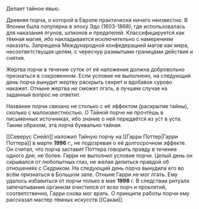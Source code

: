 Делает тайное явью.

Древняя порча, о которой в Европе практически ничего неизвестно. В Японии была популярна в эпоху Эдо (1603-1868), где использовалась для наказания лгунов, шпионов и предателей. Классифицируется как тёмная магия, ибо накладывается исключительно с намерением наказать. Запрещена Международной конфедерацией магов как мера, несоответствущая целям, с чересчур размытыми границами действия и снятия.

Жертва порчи в течение суток от её наложения должна добровольно признаться в сокровенном. Если условие не выполнено, на следующий день порча вынудит жертву раскрыть секрет и вдобавок сурово накажет. Отныне жертва не сможет лгать, в лучшем случае на заданный вопрос не ответит.

Название порчи связано не столько с её эффектом (раскрытие тайны), сколько с малоизвестностью. О Тайной порче не прочтёшь в письменных источниках, ибо знание о ней передаётся из уст в уста. Таким образом, эта порча буквально тайная.

[[Северус Снейп]] наложил Тайную порчу на [[Гарри Поттер|Гарри Поттера]] в марте **1996** г., не подозревая о её долгосрочном эффекте. Он считал, что порча заставит Поттера говорить правду в течение одного дня, не более.
Гарри не выполнил условие порчи. Целый день он скрывался от любопытных глаз, не желая делиться правдой об отношениях с Седриком. На следующий день порча вынудила его во всём признаться в Большом зале. Отныне Гарри не мог лгать.
Ему удалось избавиться от порчи только в мае **1998** г. В следствии ритуала запечатывания организм очистился от всех порч и проклятий, соответственно, Гарри снова мог врать. О принципе работы порчи ему рассказал мастер тёмных искусств [[Сакаи]].